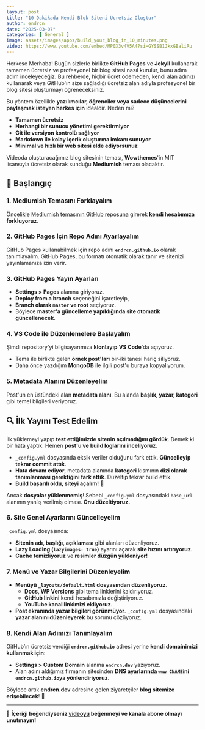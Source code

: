 ```yaml
---
layout: post
title: "10 Dakikada Kendi Blok Siteni Ücretsiz Oluştur"
author: endrcn
date: "2025-03-07"
categories: [ General ]
image: assets/images/apps/build_your_blog_in_10_minutes.png
video: https://www.youtube.com/embed/MP0X3v4V5A4?si=GYSSB1JkxGBaliRu
---
```


Herkese Merhaba! Bugün sizlerle birlikte **GitHub Pages** ve **Jekyll** kullanarak tamamen ücretsiz ve profesyonel bir blog sitesi nasıl kurulur, bunu adım adım inceleyeceğiz. Bu rehberde, hiçbir ücret ödemeden, kendi alan adınızı kullanarak veya GitHub'ın size sağladığı ücretsiz alan adıyla profesyonel bir blog sitesi oluşturmayı öğreneceksiniz.

Bu yöntem özellikle **yazılımcılar, öğrenciler veya sadece düşüncelerini paylaşmak isteyen herkes için** idealdir. Neden mi?

- **Tamamen ücretsiz**
- **Herhangi bir sunucu yönetimi gerektirmiyor**
- **Git ile versiyon kontrolü sağlıyor**
- **Markdown ile kolay içerik oluşturma imkanı sunuyor**
- **Minimal ve hızlı bir web sitesi elde ediyorsunuz**

Videoda oluşturacağımız blog sitesinin teması, **Wowthemes**'in MIT lisansıyla ücretsiz olarak sunduğu **Mediumish** teması olacaktır.

## 🚀 Başlangıç

### 1. Mediumish Temasını Forklayalım
Öncelikle [Mediumish temasının GitHub reposuna](https://github.com/wowthemesnet/mediumish-theme-jekyll) girerek **kendi hesabımıza forkluyoruz**.

### 2. GitHub Pages İçin Repo Adını Ayarlayalım
GitHub Pages kullanabilmek için repo adını **`endrcn.github.io`** olarak tanımlayalım. GitHub Pages, bu formatı otomatik olarak tanır ve sitenizi yayınlamanıza izin verir.

### 3. GitHub Pages Yayın Ayarları
- **Settings > Pages** alanına giriyoruz.
- **Deploy from a branch** seçeneğini işaretleyip,
- **Branch olarak `master` ve root** seçiyoruz.
- Böylece **master'a güncelleme yapıldığında site otomatik güncellenecek**.

### 4. VS Code ile Düzenlemelere Başlayalım
Şimdi repository'yi bilgisayarımıza **klonlayıp** **VS Code**'da açıyoruz.

- Tema ile birlikte gelen **örnek post'ları** bir-iki tanesi hariç siliyoruz.
- Daha önce yazdığım **MongoDB** ile ilgili post'u buraya kopyalıyorum.

### 5. Metadata Alanını Düzenleyelim
Post'un en üstündeki alan **metadata alanı**. Bu alanda **başlık, yazar, kategori** gibi temel bilgileri veriyoruz.

## 🔍 İlk Yayını Test Edelim
İlk yüklemeyi yapıp **test ettiğimizde sitenin açılmadığını gördük**. Demek ki bir hata yaptık. Hemen **post'u ve build loglarını inceliyoruz**.

- `_config.yml` dosyasında eksik veriler olduğunu fark ettik. **Güncelleyip tekrar commit attık**.
- **Hata devam ediyor**, metadata alanında **kategori** kısmının **dizi olarak tanımlanması gerektiğini fark ettik**. Düzeltip tekrar build ettik.
- **Build başarılı oldu, siteyi açalım!** 🎉

Ancak **dosyalar yüklenmemiş**! Sebebi `_config.yml` dosyasındaki `base_url` alanının yanlış verilmiş olması. **Onu düzeltiyoruz.**

### 6. Site Genel Ayarlarını Güncelleyelim
`_config.yml` dosyasında:

- **Sitenin adı, başlığı, açıklaması** gibi alanları düzenliyoruz.
- **Lazy Loading (`lazyimages: true`)** ayarını açarak **site hızını artırıyoruz**.
- **Cache temizliyoruz** ve **resimler düzgün yükleniyor!**

### 7. Menü ve Yazar Bilgilerini Düzenleyelim
- **Menüyü `_layouts/default.html` dosyasından düzenliyoruz**.
  - **Docs, WP Versions** gibi tema linklerini kaldırıyoruz.
  - **GitHub linkini** kendi hesabımızla değiştiriyoruz.
  - **YouTube kanal linkimizi ekliyoruz**.
- **Post ekranında yazar bilgileri görünmüyor**. `_config.yml` dosyasındaki **yazar alanını düzenleyerek** bu sorunu çözüyoruz.

### 8. Kendi Alan Adımızı Tanımlayalım
GitHub’ın ücretsiz verdiği **`endrcn.github.io`** adresi yerine **kendi domainimizi kullanmak için**:

- **Settings > Custom Domain** alanına **`endrcn.dev`** yazıyoruz.
- Alan adını aldığımız firmanın sitesinden **DNS ayarlarında `www CNAME`ini `endrcn.github.io`ya yönlendiriyoruz**.

Böylece artık **endrcn.dev** adresine gelen ziyaretçiler **blog sitemize erişebilecek**! 🎉

---

📢 **İçeriği beğendiyseniz [videoyu](https://www.youtube.com/watch?v=MP0X3v4V5A4) beğenmeyi ve kanala abone olmayı unutmayın!**